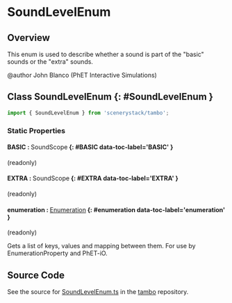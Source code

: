 # SoundLevelEnum

## Overview

This enum is used to describe whether a sound is part of the "basic" sounds or the "extra" sounds.

@author John Blanco (PhET Interactive Simulations)

## Class SoundLevelEnum {: #SoundLevelEnum }


```js
import { SoundLevelEnum } from 'scenerystack/tambo';
```
### Static Properties

#### BASIC : <span style="font-weight: 400;">SoundScope</span> {: #BASIC data-toc-label='BASIC' }

(readonly)

#### EXTRA : <span style="font-weight: 400;">SoundScope</span> {: #EXTRA data-toc-label='EXTRA' }

(readonly)

#### enumeration : <span style="font-weight: 400;">[Enumeration](../phet-core/Enumeration.md)</span> {: #enumeration data-toc-label='enumeration' }

(readonly)

Gets a list of keys, values and mapping between them. For use by EnumerationProperty and PhET-iO.



## Source Code

See the source for [SoundLevelEnum.ts](https://github.com/phetsims/tambo/blob/main/js/SoundLevelEnum.ts) in the [tambo](https://github.com/phetsims/tambo) repository.
